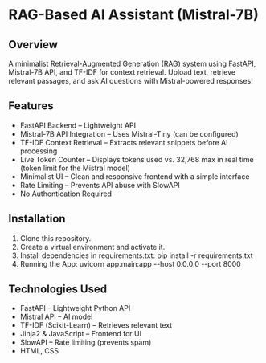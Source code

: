 # RAG-Based AI Assistant (Mistral-7B)

## Overview
A minimalist Retrieval-Augmented Generation (RAG) system using FastAPI, Mistral-7B API, and TF-IDF for context retrieval.
Upload text, retrieve relevant passages, and ask AI questions with Mistral-powered responses!

## Features
- FastAPI Backend – Lightweight API
- Mistral-7B API Integration – Uses Mistral-Tiny (can be configured)
- TF-IDF Context Retrieval – Extracts relevant snippets before AI processing
- Live Token Counter – Displays tokens used vs. 32,768 max in real time (token limit for the Mistral model)
- Minimalist UI – Clean and responsive frontend with a simple interface
- Rate Limiting – Prevents API abuse with SlowAPI
- No Authentication Required

## Installation
1. Clone this repository.
2. Create a virtual environment and activate it.
3. Install dependencies in requirements.txt:
    pip install -r requirements.txt
4. Running the App: 
    uvicorn app.main:app --host 0.0.0.0 --port 8000

## Technologies Used
- FastAPI – Lightweight Python API
- Mistral API – AI model
- TF-IDF (Scikit-Learn) – Retrieves relevant text
- Jinja2 & JavaScript – Frontend for UI
- SlowAPI – Rate limiting (prevents spam)
- HTML, CSS
